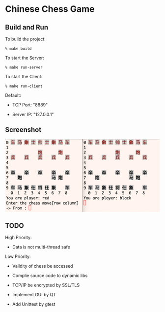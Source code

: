 # Chinese Chess Game

Build and Run
-------------

To build the project:

    % make build

To start the Server:

    % make run-server

To start the Client:

    % make run-client

Default:

* TCP Port: "8889"

* Server IP: "127.0.0.1"

Screenshot
----------

![image](https://github.com/GeniusDai/Kingpin/raw/main/pictures/PlayChess.png)

TODO
----

High Priority:

* Data is not multi-thread safe

Low Priority:

* Validity of chess be accessed

* Complie source code to dynamic libs

* TCP/IP be encrypted by SSL/TLS

* Implement GUI by QT

* Add Unittest by gtest
